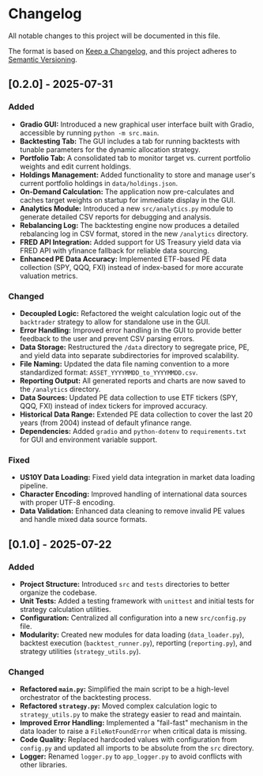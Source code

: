 # Changelog

All notable changes to this project will be documented in this file.

The format is based on [Keep a Changelog](https://keepachangelog.com/en/1.0.0/),
and this project adheres to [Semantic Versioning](https://semver.org/spec/v2.0.0.html).

## [0.2.0] - 2025-07-31

### Added

- **Gradio GUI:** Introduced a new graphical user interface built with Gradio, accessible by running `python -m src.main`.
- **Backtesting Tab:** The GUI includes a tab for running backtests with tunable parameters for the dynamic allocation strategy.
- **Portfolio Tab:** A consolidated tab to monitor target vs. current portfolio weights and edit current holdings.
- **Holdings Management:** Added functionality to store and manage user's current portfolio holdings in `data/holdings.json`.
- **On-Demand Calculation:** The application now pre-calculates and caches target weights on startup for immediate display in the GUI.
- **Analytics Module:** Introduced a new `src/analytics.py` module to generate detailed CSV reports for debugging and analysis.
- **Rebalancing Log:** The backtesting engine now produces a detailed rebalancing log in CSV format, stored in the new `/analytics` directory.
- **FRED API Integration:** Added support for US Treasury yield data via FRED API with yfinance fallback for reliable data sourcing.
- **Enhanced PE Data Accuracy:** Implemented ETF-based PE data collection (SPY, QQQ, FXI) instead of index-based for more accurate valuation metrics.

### Changed

- **Decoupled Logic:** Refactored the weight calculation logic out of the `backtrader` strategy to allow for standalone use in the GUI.
- **Error Handling:** Improved error handling in the GUI to provide better feedback to the user and prevent CSV parsing errors.
- **Data Storage:** Restructured the `/data` directory to segregate price, PE, and yield data into separate subdirectories for improved scalability.
- **File Naming:** Updated the data file naming convention to a more standardized format: `ASSET_YYYYMMDD_to_YYYYMMDD.csv`.
- **Reporting Output:** All generated reports and charts are now saved to the `/analytics` directory.
- **Data Sources:** Updated PE data collection to use ETF tickers (SPY, QQQ, FXI) instead of index tickers for improved accuracy.
- **Historical Data Range:** Extended PE data collection to cover the last 20 years (from 2004) instead of default yfinance range.
- **Dependencies:** Added `gradio` and `python-dotenv` to `requirements.txt` for GUI and environment variable support.

### Fixed

- **US10Y Data Loading:** Fixed yield data integration in market data loading pipeline.
- **Character Encoding:** Improved handling of international data sources with proper UTF-8 encoding.
- **Data Validation:** Enhanced data cleaning to remove invalid PE values and handle mixed data source formats.

## [0.1.0] - 2025-07-22

### Added

- **Project Structure:** Introduced `src` and `tests` directories to better organize the codebase.
- **Unit Tests:** Added a testing framework with `unittest` and initial tests for strategy calculation utilities.
- **Configuration:** Centralized all configuration into a new `src/config.py` file.
- **Modularity:** Created new modules for data loading (`data_loader.py`), backtest execution (`backtest_runner.py`), reporting (`reporting.py`), and strategy utilities (`strategy_utils.py`).

### Changed

- **Refactored `main.py`:** Simplified the main script to be a high-level orchestrator of the backtesting process.
- **Refactored `strategy.py`:** Moved complex calculation logic to `strategy_utils.py` to make the strategy easier to read and maintain.
- **Improved Error Handling:** Implemented a "fail-fast" mechanism in the data loader to raise a `FileNotFoundError` when critical data is missing.
- **Code Quality:** Replaced hardcoded values with configuration from `config.py` and updated all imports to be absolute from the `src` directory.
- **Logger:** Renamed `logger.py` to `app_logger.py` to avoid conflicts with other libraries.
